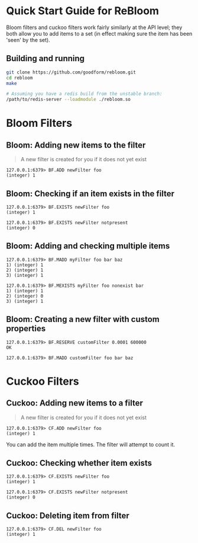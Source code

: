 
# Quick Start Guide for ReBloom

Bloom filters and cuckoo filters work fairly similarly at the API level; they
both allow you to add items to a set (in effect making sure the item has been
'seen' by the set).

## Building and running

```sh
git clone https://github.com/goodform/rebloom.git
cd rebloom
make

# Assuming you have a redis build from the unstable branch:
/path/to/redis-server --loadmodule ./rebloom.so
```

# Bloom Filters

## Bloom: Adding new items to the filter

> A new filter is created for you if it does not yet exist

```
127.0.0.1:6379> BF.ADD newFilter foo
(integer) 1
```

## Bloom: Checking if an item exists in the filter

```
127.0.0.1:6379> BF.EXISTS newFilter foo
(integer) 1
```

```
127.0.0.1:6379> BF.EXISTS newFilter notpresent
(integer) 0
```

## Bloom: Adding and checking multiple items

```
127.0.0.1:6379> BF.MADD myFilter foo bar baz
1) (integer) 1
2) (integer) 1
3) (integer) 1
```

```
127.0.0.1:6379> BF.MEXISTS myFilter foo nonexist bar
1) (integer) 1
2) (integer) 0
3) (integer) 1
```

## Bloom: Creating a new filter with custom properties

```
127.0.0.1:6379> BF.RESERVE customFilter 0.0001 600000
OK
```

```
127.0.0.1:6379> BF.MADD customFilter foo bar baz
```

# Cuckoo Filters

## Cuckoo: Adding new items to a filter

> A new filter is created for you if it does not yet exist

```
127.0.0.1:6379> CF.ADD newFilter foo
(integer) 1
```

You can add the item multiple times. The filter will attempt to count it.

## Cuckoo: Checking whether item exists

```
127.0.0.1:6379> CF.EXISTS newFilter foo
(integer) 1
```

```
127.0.0.1:6379> CF.EXISTS newFilter notpresent
(integer) 0
```

## Cuckoo: Deleting item from filter

```
127.0.0.1:6379> CF.DEL newFilter foo
(integer) 1
```
